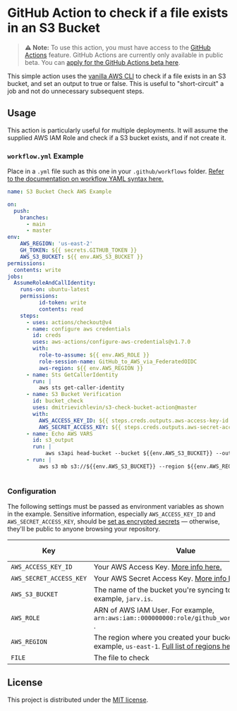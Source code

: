 # GitHub Action to check if a file exists in an S3 Bucket

> **⚠️ Note:** To use this action, you must have access to the [GitHub Actions](https://github.com/features/actions) feature. GitHub Actions are currently only available in public beta. You can [apply for the GitHub Actions beta here](https://github.com/features/actions/signup/).

This simple action uses the [vanilla AWS CLI](https://docs.aws.amazon.com/cli/index.html) to check if a file exists in an S3 bucket, and set an output to true or false. This is useful to "short-circuit" a job and not do unnecessary subsequent steps.


## Usage

This action is particularly useful for multiple deployments.
It will assume the supplied AWS IAM Role and check if a S3 bucket exists, and if not create it.

### `workflow.yml` Example

Place in a `.yml` file such as this one in your `.github/workflows` folder. [Refer to the documentation on workflow YAML syntax here.](https://help.github.com/en/articles/workflow-syntax-for-github-actions)

```yaml
name: S3 Bucket Check AWS Example

on:
  push:
    branches:
      - main
      - master
env:
    AWS_REGION: 'us-east-2'
    GH_TOKEN: ${{ secrets.GITHUB_TOKEN }}
    AWS_S3_BUCKET: ${{ env.AWS_S3_BUCKET }}
permissions:
  contents: write 
jobs:
  AssumeRoleAndCallIdentity:
    runs-on: ubuntu-latest
    permissions:
          id-token: write
          contents: read
    steps:
      - uses: actions/checkout@v4
      - name: configure aws credentials
        id: creds
        uses: aws-actions/configure-aws-credentials@v1.7.0
        with:
          role-to-assume: ${{ env.AWS_ROLE }} 
          role-session-name: GitHub_to_AWS_via_FederatedOIDC
          aws-region: ${{ env.AWS_REGION }}
      - name: Sts GetCallerIdentity
        run: |
          aws sts get-caller-identity
      - name: S3 Bucket Verification
        id: bucket_check
        uses: dmitrievichlevin/s3-check-bucket-action@master
        with:
          AWS_ACCESS_KEY_ID: ${{ steps.creds.outputs.aws-access-key-id }}
          AWS_SECRET_ACCESS_KEY: ${{ steps.creds.outputs.aws-secret-access-key }}
      - name: Echo AWS VARS
        id: s3_output
        run: |
            aws s3api head-bucket --bucket ${{env.AWS_S3_BUCKET}} --output 'text'
      - run: |
          aws s3 mb s3://${{env.AWS_S3_BUCKET}} --region ${{env.AWS_REGION}}
      
```


### Configuration

The following settings must be passed as environment variables as shown in the example. Sensitive information, especially `AWS_ACCESS_KEY_ID` and `AWS_SECRET_ACCESS_KEY`, should be [set as encrypted secrets](https://help.github.com/en/articles/virtual-environments-for-github-actions#creating-and-using-secrets-encrypted-variables) — otherwise, they'll be public to anyone browsing your repository.

| Key | Value | Suggested Type | Required |
| ------------- | ------------- | ------------- | ------------- |
| `AWS_ACCESS_KEY_ID` | Your AWS Access Key. [More info here.](https://docs.aws.amazon.com/general/latest/gr/managing-aws-access-keys.html) | `secret` | **Yes** |
| `AWS_SECRET_ACCESS_KEY` | Your AWS Secret Access Key. [More info here.](https://docs.aws.amazon.com/general/latest/gr/managing-aws-access-keys.html) | `secret` | **Yes** |
| `AWS_S3_BUCKET` | The name of the bucket you're syncing to. For example, `jarv.is`. | `secret` | **Yes** |
| `AWS_ROLE` | ARN of AWS IAM User. For example, `arn:aws:iam::000000000:role/github_workflow_example `. | `secret` | **Yes** |
| `AWS_REGION` | The region where you created your bucket in. For example, `us-east-1`. [Full list of regions here.](https://docs.aws.amazon.com/AWSEC2/latest/UserGuide/using-regions-availability-zones.html#concepts-available-regions) | `env` | **Yes** |
| `FILE` | The file to check | `env` | **Yes** |


## License

This project is distributed under the [MIT license](LICENSE.md).
